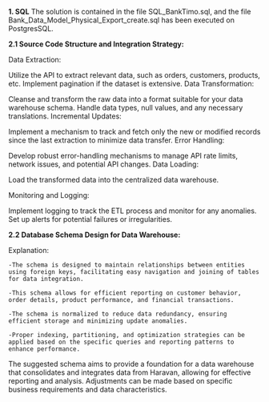 **1. SQL**
   The solution is contained in the file SQL_BankTimo.sql, and the file Bank_Data_Model_Physical_Export_create.sql has been executed on PostgresSQL.

**2.1 Source Code Structure and Integration Strategy:**

Data Extraction:

Utilize the API to extract relevant data, such as orders, customers, products, etc.
Implement pagination if the dataset is extensive.
Data Transformation:

Cleanse and transform the raw data into a format suitable for your data warehouse schema.
Handle data types, null values, and any necessary translations.
Incremental Updates:

Implement a mechanism to track and fetch only the new or modified records since the last extraction to minimize data transfer.
Error Handling:

Develop robust error-handling mechanisms to manage API rate limits, network issues, and potential API changes.
Data Loading:

Load the transformed data into the centralized data warehouse.

Monitoring and Logging:

Implement logging to track the ETL process and monitor for any anomalies.
Set up alerts for potential failures or irregularities.

**2.2 Database Schema Design for Data Warehouse:**

   Explanation:
   
    -The schema is designed to maintain relationships between entities using foreign keys, facilitating easy navigation and joining of tables for data integration.
    
    -This schema allows for efficient reporting on customer behavior, order details, product performance, and financial transactions.
    
    -The schema is normalized to reduce data redundancy, ensuring efficient storage and minimizing update anomalies.
    
    -Proper indexing, partitioning, and optimization strategies can be applied based on the specific queries and reporting patterns to enhance performance.
    
The suggested schema aims to provide a foundation for a data warehouse that consolidates and integrates data from Haravan, allowing for effective reporting and analysis.
Adjustments can be made based on specific business requirements and data characteristics.
